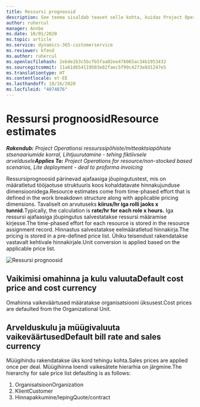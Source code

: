 ```yaml
---
title: Ressursi prognoosid
description: See teema sisaldab teavet selle kohta, kuidas Project Operationsis ressursiprognoose arvutatakse.
author: ruhercul
manager: Annbe
ms.date: 10/01/2020
ms.topic: article
ms.service: dynamics-365-customerservice
ms.reviewer: kfend
ms.author: ruhercul
ms.openlocfilehash: 2ebde2b3c5bcfb5faa02ee476065ac34b1953432
ms.sourcegitcommit: 11a61db54119503e82faec5f99c4273e8d1247e5
ms.translationtype: HT
ms.contentlocale: et-EE
ms.lasthandoff: 10/16/2020
ms.locfileid: "4074876"
---
```

# <a name="resource-estimates"></a><span data-ttu-id="f5e68-103">Ressursi prognoosid</span><span class="sxs-lookup"><span data-stu-id="f5e68-103">Resource estimates</span></span>

<span data-ttu-id="f5e68-104">_**Rakendub:** Project Operationsi ressurssipõhiste/mitteaktsiapõhiste stsenaariumide korral,  Lihtjuurutamine - tehing fiktiivsele arveldusele_</span><span class="sxs-lookup"><span data-stu-id="f5e68-104">_**Applies To:** Project Operations for resource/non-stocked based scenarios, Lite deployment - deal to proforma invoicing_</span></span>

<span data-ttu-id="f5e68-105">Ressursiprognoosid pärinevad ajafaasiga jõupingutustest, mis on määratletud tööjaotuse struktuuris koos kohaldatavate hinnakujunduse dimensioonidega.</span><span class="sxs-lookup"><span data-stu-id="f5e68-105">Resource estimates come from time-phased effort that is defined in the work breakdown structure along with applicable pricing dimensions.</span></span> <span data-ttu-id="f5e68-106">Tavaliselt on arvutuseks **kiirus/hr iga rolli jaoks x tunnid.**</span><span class="sxs-lookup"><span data-stu-id="f5e68-106">Typically, the calculation is **rate/hr for each role x hours.**</span></span> <span data-ttu-id="f5e68-107">Iga ressursi ajafaasiga jõupingutus salvestatakse ressursi määramise kirjesse.</span><span class="sxs-lookup"><span data-stu-id="f5e68-107">The time-phased effort for each resource is stored in the resource assignment record.</span></span> <span data-ttu-id="f5e68-108">Hinnastus salvestatakse eelmääratletud hinnakirja.</span><span class="sxs-lookup"><span data-stu-id="f5e68-108">The pricing is stored in a pre-defined price list.</span></span> <span data-ttu-id="f5e68-109">Ühiku teisendust rakendatakse vastavalt kehtivale hinnakirjale.</span><span class="sxs-lookup"><span data-stu-id="f5e68-109">Unit conversion is applied based on the applicable price list.</span></span>

![Ressursi prognoosid](./media/navigation12.png)

## <a name="default-cost-price-and-cost-currency"></a><span data-ttu-id="f5e68-111">Vaikimisi omahinna ja kulu valuuta</span><span class="sxs-lookup"><span data-stu-id="f5e68-111">Default cost price and cost currency</span></span>

<span data-ttu-id="f5e68-112">Omahinna vaikeväärtused määratakse organisatsiooni üksusest.</span><span class="sxs-lookup"><span data-stu-id="f5e68-112">Cost prices are defaulted from the Organizational Unit.</span></span>

## <a name="default-bill-rate-and-sales-currency"></a><span data-ttu-id="f5e68-113">Arvelduskulu ja müügivaluuta vaikeväärtused</span><span class="sxs-lookup"><span data-stu-id="f5e68-113">Default bill rate and sales currency</span></span>

<span data-ttu-id="f5e68-114">Müügihindu rakendatakse üks kord tehingu kohta.</span><span class="sxs-lookup"><span data-stu-id="f5e68-114">Sales prices are applied once per deal.</span></span> <span data-ttu-id="f5e68-115">Müügihinna loendi vaikesätete hierarhia on järgmine.</span><span class="sxs-lookup"><span data-stu-id="f5e68-115">The hierarchy for sale price list defaulting is as follows:</span></span>

1. <span data-ttu-id="f5e68-116">Organisatsioon</span><span class="sxs-lookup"><span data-stu-id="f5e68-116">Organization</span></span>
2. <span data-ttu-id="f5e68-117">Klient</span><span class="sxs-lookup"><span data-stu-id="f5e68-117">Customer</span></span>
3. <span data-ttu-id="f5e68-118">Hinnapakkumine/leping</span><span class="sxs-lookup"><span data-stu-id="f5e68-118">Quote/contract</span></span>
